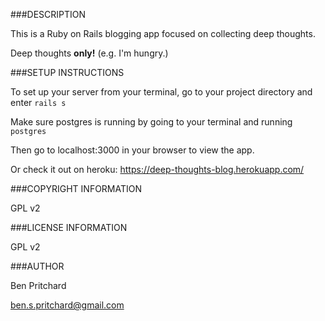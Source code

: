 ###DESCRIPTION

This is a Ruby on Rails blogging app focused on collecting deep thoughts.

Deep thoughts **only!** (e.g. I'm hungry.)

###SETUP INSTRUCTIONS

To set up your server from your terminal, go to your project directory and enter `rails s`

Make sure postgres is running by going to your terminal and running `postgres`

Then go to localhost:3000 in your browser to view the app.

Or check it out on heroku: https://deep-thoughts-blog.herokuapp.com/

###COPYRIGHT INFORMATION

GPL v2

###LICENSE INFORMATION

GPL v2

###AUTHOR

Ben Pritchard

ben.s.pritchard@gmail.com

